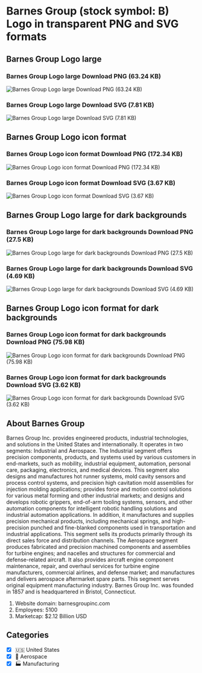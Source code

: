 # Barnes Group (stock symbol: B) Logo in transparent PNG and SVG formats

## Barnes Group Logo large

### Barnes Group Logo large Download PNG (63.24 KB)

![Barnes Group Logo large Download PNG (63.24 KB)](/img/orig/B_BIG-38f9cdbd.png)

### Barnes Group Logo large Download SVG (7.81 KB)

![Barnes Group Logo large Download SVG (7.81 KB)](/img/orig/B_BIG-23fff091.svg)

## Barnes Group Logo icon format

### Barnes Group Logo icon format Download PNG (172.34 KB)

![Barnes Group Logo icon format Download PNG (172.34 KB)](/img/orig/B-31524caa.png)

### Barnes Group Logo icon format Download SVG (3.67 KB)

![Barnes Group Logo icon format Download SVG (3.67 KB)](/img/orig/B-525db9da.svg)

## Barnes Group Logo large for dark backgrounds

### Barnes Group Logo large for dark backgrounds Download PNG (27.5 KB)

![Barnes Group Logo large for dark backgrounds Download PNG (27.5 KB)](/img/orig/B_BIG.D-a6d33bd4.png)

### Barnes Group Logo large for dark backgrounds Download SVG (4.69 KB)

![Barnes Group Logo large for dark backgrounds Download SVG (4.69 KB)](/img/orig/B_BIG.D-dee2c234.svg)

## Barnes Group Logo icon format for dark backgrounds

### Barnes Group Logo icon format for dark backgrounds Download PNG (75.98 KB)

![Barnes Group Logo icon format for dark backgrounds Download PNG (75.98 KB)](/img/orig/B.D-ca991d64.png)

### Barnes Group Logo icon format for dark backgrounds Download SVG (3.62 KB)

![Barnes Group Logo icon format for dark backgrounds Download SVG (3.62 KB)](/img/orig/B.D-da5651af.svg)

## About Barnes Group

Barnes Group Inc. provides engineered products, industrial technologies, and solutions in the United States and internationally. It operates in two segments: Industrial and Aerospace. The Industrial segment offers precision components, products, and systems used by various customers in end-markets, such as mobility, industrial equipment, automation, personal care, packaging, electronics, and medical devices. This segment also designs and manufactures hot runner systems, mold cavity sensors and process control systems, and precision high cavitation mold assemblies for injection molding applications; provides force and motion control solutions for various metal forming and other industrial markets; and designs and develops robotic grippers, end-of-arm tooling systems, sensors, and other automation components for intelligent robotic handling solutions and industrial automation applications. In addition, it manufactures and supplies precision mechanical products, including mechanical springs, and high-precision punched and fine-blanked components used in transportation and industrial applications. This segment sells its products primarily through its direct sales force and distribution channels. The Aerospace segment produces fabricated and precision machined components and assemblies for turbine engines; and nacelles and structures for commercial and defense-related aircraft. It also provides aircraft engine component maintenance, repair, and overhaul services for turbine engine manufacturers, commercial airlines, and defense market; and manufactures and delivers aerospace aftermarket spare parts. This segment serves original equipment manufacturing industry. Barnes Group Inc. was founded in 1857 and is headquartered in Bristol, Connecticut.

1. Website domain: barnesgroupinc.com
2. Employees: 5100
3. Marketcap: $2.12 Billion USD


## Categories
- [x] 🇺🇸 United States
- [x] 🚀 Aerospace
- [x] 🏭 Manufacturing
